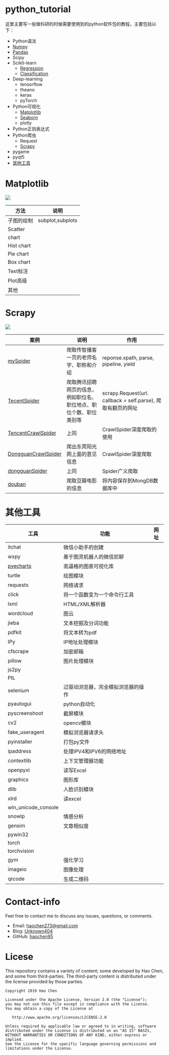 # python_tutorial 

这里主要写一些做科研的时候需要使用到的python软件包的教程，主要包括以下：  

* Python语法  
* [Numpy](https://nbviewer.jupyter.org/github/haochen95/python_tutorial/blob/master/Numpy/numpy.ipynb)  
* [Pandas](https://nbviewer.jupyter.org/github/haochen95/python_tutorial/blob/master/Pandas/pandas.ipynb)  
* Scipy  
* Scikit-learn  
  * [Regression](https://nbviewer.jupyter.org/github/haochen95/python_tutorial/blob/master/Scikit-learn/Scikit-learning-Regression.ipynb)
  * [Classification](https://nbviewer.jupyter.org/github/haochen95/python_tutorial/blob/master/Scikit-learn/Scikit-learning-Classification.ipynb)
* Deep-learning  
  * tensorflow  
  * theano  
  * keras  
  * pyTorch
* Python可视化  
  * [Matplotlib](https://nbviewer.jupyter.org/github/haochen95/python_tutorial/blob/master/Python_Visualize/Scikit-learn-matplotlib-bar.ipynb)  
  * [Seaborn](https://github.com/haochen95/python_tutorial/blob/master/Python_Visualize/Seaborn.ipynb)  
  * plotly  
* Python正则表达式
* Python爬虫  
  * Request  
  * [Scrapy](#scrapy)  
* pygame  
* pyqt5
* [其他工具](#qita)  




# <span id = "matplotlib">Matplotlib</span>  

![](https://matplotlib.org/_static/logo2.png)

| 方法| 说明|  
|-----|-----|
| 子图的绘制| subplot,subplots|
| Scatter||  
|  chart||  
| Hist chart||  
| Pie chart||  
| Box chart||
| Text标注||  
| Plot高级||  
| 其他||  

# <span id = "scrapy">Scrapy</span>  

![](https://blog.scrapinghub.com/hs-fs/hubfs/Imported_Blog_Media/scrapy.png?width=300&name=scrapy.png)  

|案例|说明| 作用 |
|----|----|---|
|[mySpider](https://github.com/haochen95/python_tutorial/tree/master/Scrapy/mySpider)|爬取传智播客一页的老师名字、职称和介绍| reponse.xpath, parse, pipeline, yield|  
|[TecentSpider](https://github.com/haochen95/python_tutorial/tree/master/Scrapy/tecentJob)|爬取腾讯招聘网页的信息，例如职位名、职位地点、职位个数、职位类别等|scrapy.Request(url. callback = self.parse), 爬取有翻页的网址|  
|[TencentCrawlSpider](https://github.com/haochen95/python_tutorial/tree/master/Scrapy/tencentCrawlSpider)|上同|CrawlSpider深度爬取的使用|
|[DongguanCrawlSpider](https://github.com/haochen95/python_tutorial/tree/master/Scrapy/dongguan)|爬出东莞阳光网上面的意见信息|CrawlSpider深度爬取|
|[dongguanSpider](https://github.com/haochen95/python_tutorial/tree/master/Scrapy/dongguanSpider)|上同|Spider广义爬取|
|[douban](https://github.com/haochen95/python_tutorial/tree/master/Scrapy/douban)|爬取豆瓣电影的信息|将内容保存到MongDB数据库中|


# <span id = "qita">其他工具</span>  

|工具|功能|网址|  
|---|----|----|  
|itchat|微信小助手的创建||  
|wxpy|基于图灵机器人的微信尬聊||
|[pyecharts](https://github.com/haochen95/python_tutorial/tree/master/Others)|高逼格的图表可视化库||
|turtle|绘图模块||
|requests|网络请求||
|click|将一个函数变为一个命令行工具||
|lxml|HTML/XML解析器||
|wordcloud|图云||
|jieba|文本挖掘及分词功能||
|pdfkit|将文本转为pdf||
|IPy|IP地址处理模块||
|cfscrape|加密邮箱||
|pillow|图片处理模块||
|js2py|||
|PIL|||
|selenium|过驱动浏览器，完全模拟浏览器的操作||
|pyautogui|python自动化||
|pyscreenshoot|截屏模块||
|cv2|opencv模块||
|fake_useragent|模拟浏览器请求头||
|pyinstaller|打包py文件||
|ipaddress|处理IPV4和IPV6的网络地址||  
|contextlib|上下文管理器功能||  
|openpyxl|读写Excel||  
|graphics|图形库||
|dlib|人脸识别模块||
|xlrd|读excel||
|win_unicode_console||
|snowlp|情感分析||
|gensim|文章相似度||
|pywin32|||
|torch|||
|torchvision|||
|gym|强化学习||
|imageio|图像处理||
|qrcode|生成二维码||




# Contact-info  

Feel free to contact me to discuss any issues, questions, or comments.  

* Email: [haochen273@gmail.com](mailto:haochen273@gmail.com)
* Blog: [Unknown404](https://www.cnblogs.com/haochen273/)
* GitHub: [haochen95](https://github.com/haochen95)



# Licese  

This repository contains a variety of content; some developed by Hao Chen, and some from third-parties. The third-party content is distributed under the license provided by those parties.

```text  
Copyright 2019 Hao Chen

Licensed under the Apache License, Version 2.0 (the "License");
you may not use this file except in compliance with the License.
You may obtain a copy of the License at

   http://www.apache.org/licenses/LICENSE-2.0

Unless required by applicable law or agreed to in writing, software
distributed under the License is distributed on an "AS IS" BASIS,
WITHOUT WARRANTIES OR CONDITIONS OF ANY KIND, either express or implied.
See the License for the specific language governing permissions and
limitations under the License.
```
